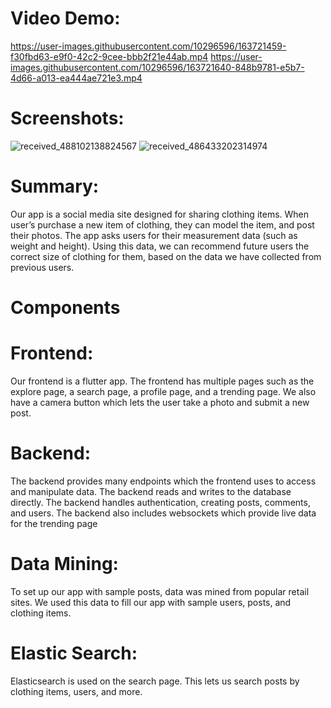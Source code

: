 # Video Demo:
https://user-images.githubusercontent.com/10296596/163721459-f30fbd63-e9f0-42c2-9cee-bbb2f21e44ab.mp4
https://user-images.githubusercontent.com/10296596/163721640-848b9781-e5b7-4d66-a013-ea444ae721e3.mp4

# Screenshots:
![received_488102138824567](https://user-images.githubusercontent.com/10296596/163721583-6d34019c-da51-41b4-a39b-fa923f3b5eff.jpeg)
![received_486433202314974](https://user-images.githubusercontent.com/10296596/163721604-3023f667-ace0-4aae-acb8-0d44c9f16c85.jpeg)

# Summary:

Our app is a social media site designed for sharing clothing items. When user’s purchase a new item of clothing, they can model the item, and post their photos. The app asks users for their measurement data (such as weight and height). Using this data, we can recommend future users the correct size of clothing for them, based on the data we have collected from previous users.

# Components

# Frontend:
	
Our frontend is a flutter app. The frontend has multiple pages such as the explore page, a search page, a profile page, and a trending page. We also have a camera button which lets the user take a photo and submit a new post.

# Backend:

The backend provides many endpoints which the frontend uses to access and manipulate data. The backend reads and writes to the database directly. The backend handles authentication, creating posts, comments, and users. The backend also includes websockets which provide live data for the trending page

# Data Mining:

To set up our app with sample posts, data was mined from popular retail sites. We used this data to fill our app with sample users, posts, and clothing items.

# Elastic Search:

Elasticsearch is used on the search page. This lets us search posts by clothing items, users, and more.
